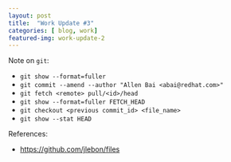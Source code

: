 ```yaml
---
layout: post
title:  "Work Update #3"
categories: [ blog, work]
featured-img: work-update-2
---
```


Note on `git`:
 - `git show --format=fuller`
 - `git commit --amend --author "Allen Bai <abai@redhat.com>"`
 - `git fetch <remote> pull/<id>/head`
 - `git show --format=fuller FETCH_HEAD`
 - `git checkout <previous commit_id> <file_name>`
 - `git show --stat HEAD`

 References:
 - https://github.com/jlebon/files
